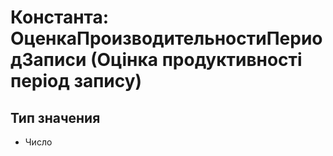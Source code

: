 ﻿# Константа: ОценкаПроизводительностиПериодЗаписи (Оцінка продуктивності період запису)

## Тип значения

- Число

